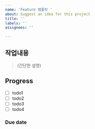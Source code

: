 ```yaml
---
name: 'Feature 템플릿 '
about: Suggest an idea for this project
title: ''
labels: ''
assignees: ''

---
```


## 작업내용

> (간단한 설명)

## Progress

- [ ] todo1
- [ ] todo2
- [ ] todo3
- [ ] todo4

### Due date
